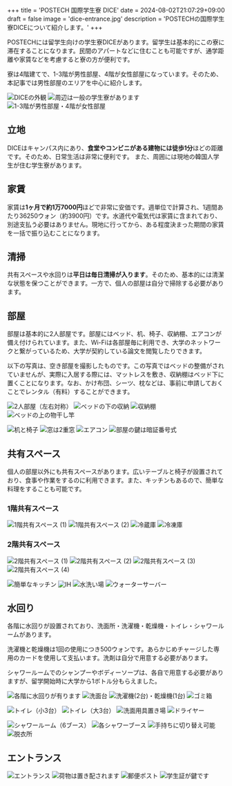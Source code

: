 +++
title = 'POSTECH 国際学生寮 DICE'
date = 2024-08-02T21:07:29+09:00
draft = false
image = 'dice-entrance.jpg'
description = 'POSTECHの国際学生寮DICEについて紹介します。'
+++

POSTECHには留学生向けの学生寮DICEがあります。留学生は基本的にこの寮に滞在することになります。民間のアパートなどに住むことも可能ですが、通学距離や家賃などを考慮すると寮の方が便利です。

寮は4階建てで、1-3階が男性部屋、4階が女性部屋になっています。そのため、本記事では男性部屋のエリアを中心に紹介します。

![DICEの外観](dice-exterior.jpg) ![周辺は一般の学生寮があります](dice-surroundings.jpg) ![1-3階が男性部屋・4階が女性部屋](dice-info.jpg)

## 立地

DICEはキャンパス内にあり、**食堂やコンビニがある建物には徒歩1分**ほどの距離です。そのため、日常生活は非常に便利です。
また、周囲には現地の韓国人学生が住む学生寮があります。

## 家賃

家賃は**1ヶ月で約1万7000円**ほどで非常に安価です。週単位で計算され、1週間あたり36250ウォン（約3900円）です。水道代や電気代は家賃に含まれており、別途支払う必要はありません。現地に行ってから、ある程度決まった期間の家賃を一括で振り込むことになります。

## 清掃

共有スペースや水回りは**平日は毎日清掃が入ります**。そのため、基本的には清潔な状態を保つことができます。一方で、個人の部屋は自分で掃除する必要があります。

## 部屋

部屋は基本的に2人部屋です。部屋にはベッド、机、椅子、収納棚、エアコンが備え付けられています。また、Wi-Fiは各部屋毎に利用でき、大学のネットワークと繋がっているため、大学が契約している論文を閲覧したりできます。

以下の写真は、空き部屋を撮影したものです。この写真ではベッドの整備がされていませんが、実際に入居する際には、マットレスを敷き、収納棚はベッド下に置くことになります。なお、かけ布団、シーツ、枕などは、事前に申請しておくことでレンタル（有料）することができます。

![2人部屋（左右対称）](dice-room-1.jpg) ![ベッドの下の収納](dice-room-2.jpg) ![収納棚](dice-room-3.jpg) ![ベッドの上の物干し竿](dice-room-4.jpg)

![机と椅子](dice-room-5.jpg) ![窓は2重窓](dice-room-6.jpg) ![エアコン](dice-room-7.jpg) ![部屋の鍵は暗証番号式](dice-room-8.jpg)

## 共有スペース

個人の部屋以外にも共有スペースがあります。広いテーブルと椅子が設置されており、食事や作業をするのに利用できます。また、キッチンもあるので、簡単な料理をすることも可能です。

### 1階共有スペース

![1階共有スペース (1)](dice-share-1-1.jpg) ![1階共有スペース (2)](dice-share-1-2.jpg) ![冷蔵庫](dice-share-1-3.jpg) ![冷凍庫](dice-share-1-4.jpg)

### 2階共有スペース

![2階共有スペース (1)](dice-share-2-1.jpg) ![2階共有スペース (2)](dice-share-2-2.jpg) ![2階共有スペース (3)](dice-share-2-3.jpg) ![2階共有スペース (4)](dice-share-2-4.jpg)

![簡単なキッチン](dice-share-2-5.jpg) ![IH](dice-share-2-6.jpg) ![水洗い場](dice-share-2-7.jpg) ![ウォーターサーバー](dice-share-2-8.jpg)

## 水回り

各階に水回りが設置されており、洗面所・洗濯機・乾燥機・トイレ・シャワールームがあります。

洗濯機と乾燥機は1回の使用につき500ウォンです。あらかじめチャージした専用のカードを使用して支払います。洗剤は自分で用意する必要があります。

シャワールームでのシャンプーやボディーソープは、各自で用意する必要がありますが、留学開始時に大学から1ボトル分もらえました。

![各階に水回りが有ります](dice-washroom-1.jpg) ![洗面台](dice-sink-1.jpg) ![洗濯機(2台)・乾燥機(1台)](dice-laundry-1.jpg) ![ゴミ箱](dice-trashbox-1.jpg)

![トイレ（小3台）](dice-toilet-1.jpg) ![トイレ（大3台）](dice-toilet-2.jpg) ![洗面用具置き場](dice-shelf-1.jpg) ![ドライヤー](dice-hair-dryer-1.jpg)

![シャワールーム（6ブース）](dice-shower-1.jpg) ![各シャワーブース](dice-shower-2.jpg) ![手持ちに切り替え可能](dice-shower-3.jpg) ![脱衣所](dice-shower-4.jpg)


## エントランス

![エントランス](dice-entrance-1.jpg) ![荷物は置き配されます](dice-entrance-2.jpg) ![郵便ポスト](dice-entrance-3.jpg) ![学生証が鍵です](dice-entrance-4.jpg)

